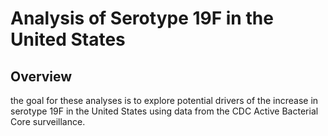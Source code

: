 # Analysis of Serotype 19F in the United States

## Overview

the goal for these analyses is to explore potential drivers of the increase in serotype 19F in the United States using data from the CDC Active Bacterial Core surveillance.